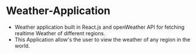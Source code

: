 # Weather-Application
* Weather application built in React.js and openWeather API for fetching realtime Weather of different regions. 
* This Application allow's the user to view the weather of any region in the world.
